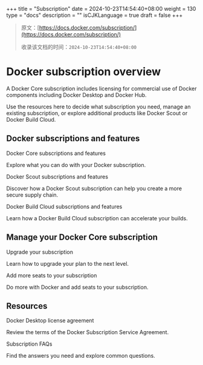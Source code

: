 +++
title = "Subscription"
date = 2024-10-23T14:54:40+08:00
weight = 130
type = "docs"
description = ""
isCJKLanguage = true
draft = false
+++

> 原文：[https://docs.docker.com/subscription/](https://docs.docker.com/subscription/)
>
> 收录该文档的时间：`2024-10-23T14:54:40+08:00`

# Docker subscription overview

A Docker Core subscription includes licensing for commercial use of Docker components including Docker Desktop and Docker Hub.

Use the resources here to decide what subscription you need, manage an existing subscription, or explore additional products like Docker Scout or Docker Build Cloud.

## Docker subscriptions and features



Docker Core subscriptions and features

Explore what you can do with your Docker subscription.



Docker Scout subscriptions and features

Discover how a Docker Scout subscription can help you create a more secure supply chain.



Docker Build Cloud subscriptions and features

Learn how a Docker Build Cloud subscription can accelerate your builds.

## Manage your Docker Core subscription



Upgrade your subscription

Learn how to upgrade your plan to the next level.



Add more seats to your subscription

Do more with Docker and add seats to your subscription.

## Resources



Docker Desktop license agreement

Review the terms of the Docker Subscription Service Agreement.



Subscription FAQs

Find the answers you need and explore common questions.
